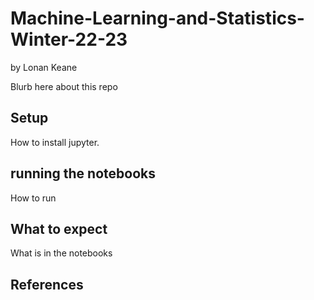 # Machine-Learning-and-Statistics-Winter-22-23

by Lonan Keane

Blurb here about this repo

## Setup

How to install jupyter.

## running the notebooks

How to run

## What to expect

What is in the notebooks


## References
